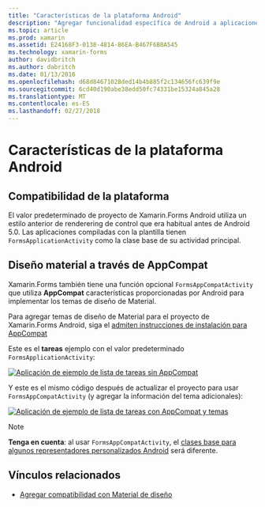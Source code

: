 ```yaml
---
title: "Características de la plataforma Android"
description: "Agregar funcionalidad específica de Android a aplicaciones de Xamarin.Forms"
ms.topic: article
ms.prod: xamarin
ms.assetid: E24168F3-0138-4814-86EA-B467F6B8A545
ms.technology: xamarin-forms
author: davidbritch
ms.author: dabritch
ms.date: 01/13/2016
ms.openlocfilehash: d68d84671028ded14b4b885f2c134656fc639f9e
ms.sourcegitcommit: 6cd40d190abe38edd50fc74331be15324a845a28
ms.translationtype: MT
ms.contentlocale: es-ES
ms.lasthandoff: 02/27/2018
---
```

# <a name="android-platform-features"></a>Características de la plataforma Android

## <a name="platform-support"></a>Compatibilidad de la plataforma

El valor predeterminado de proyecto de Xamarin.Forms Android utiliza un estilo anterior de renderering de control que era habitual antes de Android 5.0. Las aplicaciones compiladas con la plantilla tienen `FormsApplicationActivity` como la clase base de su actividad principal.

## <a name="material-design-via-appcompat"></a>Diseño material a través de AppCompat

Xamarin.Forms también tiene una función opcional `FormsAppCompatActivity` que utiliza **AppCompat** características proporcionadas por Android para implementar los temas de diseño de Material.

Para agregar temas de diseño de Material para el proyecto de Xamarin.Forms Android, siga el [admiten instrucciones de instalación para AppCompat](appcompat.md)

Este es el **tareas** ejemplo con el valor predeterminado `FormsApplicationActivity`:

[ ![](images/before-appcompat-sml.png "Aplicación de ejemplo de lista de tareas sin AppCompat")](images/before-appcompat.png "aplicación de ejemplo de lista de tareas sin AppCompat")

Y este es el mismo código después de actualizar el proyecto para usar `FormsAppCompatActivity` (y agregar la información del tema adicionales):

[ ![](images/post-appcompat-sml.png "Aplicación de ejemplo de lista de tareas con AppCompat y temas")](images/post-appcompat.png "aplicación de ejemplo de lista de tareas con AppCompat y temas")

> [!NOTE]
> **Tenga en cuenta**: al usar `FormsAppCompatActivity`, el [clases base para algunos representadores personalizados Android](~/xamarin-forms/app-fundamentals/custom-renderer/renderers.md) será diferente.


## <a name="related-links"></a>Vínculos relacionados

- [Agregar compatibilidad con Material de diseño](appcompat.md)
